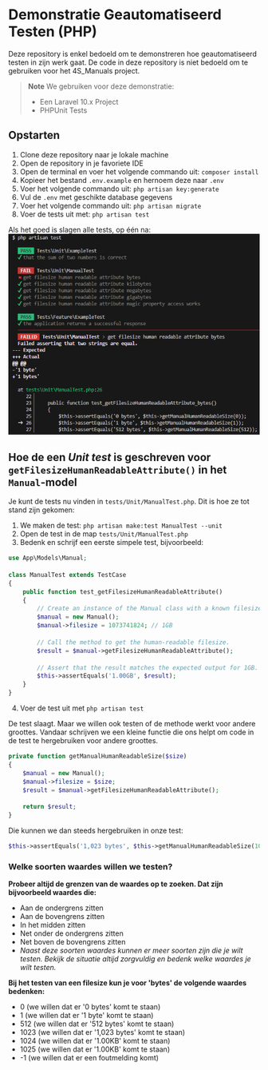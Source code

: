 # Demonstratie Geautomatiseerd Testen (PHP)

Deze repository is enkel bedoeld om te demonstreren hoe geautomatiseerd testen in zijn werk gaat. De code in deze repository is niet bedoeld om te gebruiken voor het 4S_Manuals project.

> **Note**
> We gebruiken voor deze demonstratie:
> - Een Laravel 10.x Project
> - PHPUnit Tests

## Opstarten

1. Clone deze repository naar je lokale machine
2. Open de repository in je favoriete IDE
3. Open de terminal en voer het volgende commando uit: `composer install`
4. Kopieer het bestand `.env.example` en hernoem deze naar `.env`
5. Voer het volgende commando uit: `php artisan key:generate`
6. Vul de `.env` met geschikte database gegevens
7. Voer het volgende commando uit: `php artisan migrate`
10. Voer de tests uit met: `php artisan test`

Als het goed is slagen alle tests, op één na:
![Command prompt of php artisan test, where a single test is shown to fail](test-results.png)

## Hoe de een *Unit test* is geschreven voor `getFilesizeHumanReadableAttribute()` in het `Manual`-model

Je kunt de tests nu vinden in `tests/Unit/ManualTest.php`. Dit is hoe ze tot stand zijn gekomen:

1. We maken de test: `php artisan make:test ManualTest --unit`
2. Open de test in de map `tests/Unit/ManualTest.php`
3. Bedenk en schrijf een eerste simpele test, bijvoorbeeld:
```php
use App\Models\Manual;

class ManualTest extends TestCase
{
    public function test_getFilesizeHumanReadableAttribute()
    {
        // Create an instance of the Manual class with a known filesize.
        $manual = new Manual();
        $manual->filesize = 1073741824; // 1GB

        // Call the method to get the human-readable filesize.
        $result = $manual->getFilesizeHumanReadableAttribute();

        // Assert that the result matches the expected output for 1GB.
        $this->assertEquals('1.00GB', $result);
    }
}
```
4. Voer de test uit met `php artisan test`

De test slaagt. Maar we willen ook testen of de methode werkt voor andere groottes. Vandaar schrijven we een kleine functie die ons helpt om code in de test te hergebruiken voor andere groottes.

```php
private function getManualHumanReadableSize($size)
{
    $manual = new Manual();
    $manual->filesize = $size;
    $result = $manual->getFilesizeHumanReadableAttribute();

    return $result;
}
```

Die kunnen we dan steeds hergebruiken in onze test:

```php
$this->assertEquals('1,023 bytes', $this->getManualHumanReadableSize(1023));
```

### Welke soorten waardes willen we testen?

**Probeer altijd de grenzen van de waardes op te zoeken. Dat zijn bijvoorbeeld waardes die:**
- Aan de ondergrens zitten
- Aan de bovengrens zitten
- In het midden zitten
- Net onder de ondergrens zitten
- Net boven de bovengrens zitten
- *Naast deze soorten waardes kunnen er meer soorten zijn die je wilt testen. Bekijk de situatie altijd zorgvuldig en bedenk welke waardes je wilt testen.*

**Bij het testen van een filesize kun je voor 'bytes' de volgende waardes bedenken:**
- 0 (we willen dat er '0 bytes' komt te staan)
- 1 (we willen dat er '1 byte' komt te staan)
- 512 (we willen dat er '512 bytes' komt te staan)
- 1023 (we willen dat er '1,023 bytes' komt te staan)
- 1024 (we willen dat er '1.00KB' komt te staan)
- 1025 (we willen dat er '1.00KB' komt te staan)
- -1 (we willen dat er een foutmelding komt)
